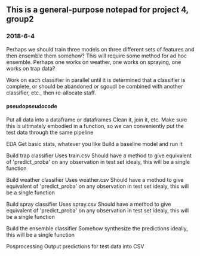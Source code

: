 ## This is a general-purpose notepad for project 4, group2

### 2018-6-4

Perhaps we should train three models on three different sets of features and then ensemble them somehow?
This will require some method for ad hoc ensemble.  Perhaps one works on weather, one works on spraying, one works on trap data?

Work on each classifier in parallel until it is determined that a classifier is complete, or should be abandoned or sgoudl be combined with another classifier, etc., then re-allocate staff.

#### pseudopseudocode

Put all data into a dataframe or dataframes
  Clean it, join it, etc.
  Make sure this is ultimately embodied in a function, so we can conveniently put the test data through the same pipeline
  
EDA
  Get basic stats, whatever you like
  Build a baseline model and run it

Build trap classifier
  Uses train.csv
  Should have a method to give equivalent of 'predict_proba' on any observation in test set
  idealy, this will be a single function

Build weather classifier
   Uses weather.csv
   Should have a method to give equivalent of 'predict_proba' on  any observation in test set
   idealy, this will be a single function

Build spray classifier
   Uses spray.csv
   Should have a method to give equivalent of 'predict_proba' on  any observation in test set
   idealy, this will be a single function

Build the ensemble classifier
  Somehow synthesize the predictions
  ideally, this will be a single function

Posprocessing
  Output predictions for test data into CSV


